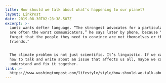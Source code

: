```yaml
---
title: How should we talk about what’s happening to our planet?
layout: LinkPost
date: 2019-08-30T02:28:38.507Z
excerpt: >-
  Luntz wants defter language. “The strongest advocates for a particular issue
  are often the worst communicators,” he says later by phone, because “they
  forget that the people they need to convince are not themselves or their
  friends.”


  The climate problem is not just scientific. It’s linguistic. If we can agree
  how to talk and write about an issue that affects us all, maybe we can
  understand and fix it together.
link: >-
  https://www.washingtonpost.com/lifestyle/style/how-should-we-talk-about-whats-happening-to-our-planet/2019/08/26/d28c4bcc-b213-11e9-8f6c-7828e68cb15f_story.html
---
```


